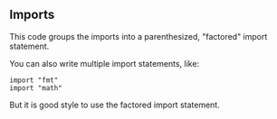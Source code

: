 ## Imports

This code groups the imports into a parenthesized, "factored" import statement.

You can also write multiple import statements, like:
```
import "fmt"
import "math"
```

But it is good style to use the factored import statement.

